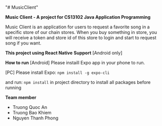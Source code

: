 "# MusicClient" 

**Music Client - A project for CS13102 Java Application Programming**

Music Client is an application for users to request a favorite song in a specific store of our chain stores.
When you buy something in store, you will receive a token and store id of this store to login and start to request song if you want.

**This project using React Native**
**Support** [Android only]

**How to run**
[Android] Please instaill Expo app in your phone to run.

[PC] Please install Expo: <code>npm install -g expo-cli</code> 

and run: <code>npm install</code> in project directory to install all packages before running

 
**Team member**
- Truong Quoc An
- Truong Bao Khiem
- Nguyen Thanh Phong
